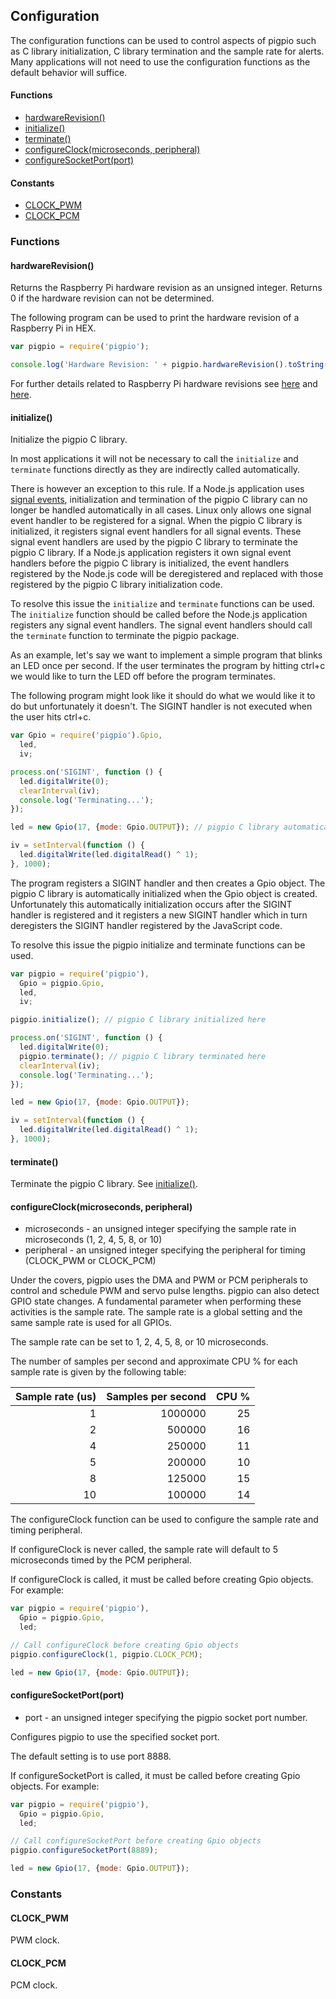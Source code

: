 ## Configuration

The configuration functions can be used to control aspects of pigpio such as
C library initialization, C library termination and the sample rate for
alerts. Many applications will not need to use the configuration functions as
the default behavior will suffice.

#### Functions
  - [hardwareRevision()](https://github.com/fivdi/pigpio/blob/master/doc/configuration.md#hardwarerevision)
  - [initialize()](https://github.com/fivdi/pigpio/blob/master/doc/configuration.md#initialize)
  - [terminate()](https://github.com/fivdi/pigpio/blob/master/doc/configuration.md#terminate)
  - [configureClock(microseconds, peripheral)](https://github.com/fivdi/pigpio/blob/master/doc/configuration.md#configureclockmicroseconds-peripheral)
  - [configureSocketPort(port)](https://github.com/fivdi/pigpio/blob/master/doc/configuration.md#configuresocketportport)

#### Constants
  - [CLOCK_PWM](https://github.com/fivdi/pigpio/blob/master/doc/configuration.md#clock_pwm)
  - [CLOCK_PCM](https://github.com/fivdi/pigpio/blob/master/doc/configuration.md#clock_pcm)

### Functions

#### hardwareRevision()
Returns the Raspberry Pi hardware revision as an unsigned integer. Returns 0
if the hardware revision can not be determined.

The following program can be used to print the hardware revision of a
Raspberry Pi in HEX.

```js
var pigpio = require('pigpio');

console.log('Hardware Revision: ' + pigpio.hardwareRevision().toString(16));
```

For further details related to Raspberry Pi hardware revisions see
[here](http://elinux.org/RPi_HardwareHistory) and
[here](https://github.com/joan2937/pigpio#gpio).

#### initialize()
Initialize the pigpio C library.

In most applications it will not be necessary to call the `initialize` and
`terminate` functions directly as they are indirectly called automatically.

There is however an exception to this rule. If a Node.js application uses
[signal events](https://nodejs.org/dist/latest/docs/api/process.html#process_signal_events),
initialization and termination of the pigpio C library can no longer be
handled automatically in all cases. Linux only allows one signal event handler
to be registered for a signal. When the pigpio C library is initialized, it
registers signal event handlers for all signal events. These signal event
handlers are used by the pigpio C library to terminate the pigpio C library.
If a Node.js application registers it own signal event handlers before the
pigpio C library is initialized, the event handlers registered by the Node.js
code will be deregistered and replaced with those registered by the pigpio C
library initialization code.

To resolve this issue the `initialize` and `terminate` functions can be used.
The `initialize` function should be called before the Node.js application
registers any signal event handlers. The signal event handlers should call the
`terminate` function to terminate the pigpio package.

As an example, let's say we want to implement a simple program that blinks an
LED once per second. If the user terminates the program by hitting ctrl+c we
would like to turn the LED off before the program terminates.

The following program might look like it should do what we would like it to do
but unfortunately it doesn't. The SIGINT handler is not executed when the user
hits ctrl+c.

```js
var Gpio = require('pigpio').Gpio,
  led,
  iv;

process.on('SIGINT', function () {
  led.digitalWrite(0);
  clearInterval(iv);
  console.log('Terminating...');
});

led = new Gpio(17, {mode: Gpio.OUTPUT}); // pigpio C library automatically initialized here

iv = setInterval(function () {
  led.digitalWrite(led.digitalRead() ^ 1);
}, 1000);
```

The program registers a SIGINT handler and then creates a Gpio object. The
pigpio C library is automatically initialized when the Gpio object is created.
Unfortunately this automatically initialization occurs after the SIGINT
handler is registered and it registers a new SIGINT handler which in turn
deregisters the SIGINT handler registered by the JavaScript code.

To resolve this issue the pigpio initialize and terminate functions can be
used.

```js
var pigpio = require('pigpio'),
  Gpio = pigpio.Gpio,
  led,
  iv;

pigpio.initialize(); // pigpio C library initialized here

process.on('SIGINT', function () {
  led.digitalWrite(0);
  pigpio.terminate(); // pigpio C library terminated here
  clearInterval(iv);
  console.log('Terminating...');
});

led = new Gpio(17, {mode: Gpio.OUTPUT});

iv = setInterval(function () {
  led.digitalWrite(led.digitalRead() ^ 1);
}, 1000);
```

#### terminate()
Terminate the pigpio C library. See
[initialize()](https://github.com/fivdi/pigpio/blob/master/doc/configuration.md#initialize).

#### configureClock(microseconds, peripheral)
- microseconds - an unsigned integer specifying the sample rate in microseconds (1, 2, 4, 5, 8, or 10)
- peripheral - an unsigned integer specifying the peripheral for timing (CLOCK_PWM or CLOCK_PCM)

Under the covers, pigpio uses the DMA and PWM or PCM peripherals to control
and schedule PWM and servo pulse lengths. pigpio can also detect GPIO state
changes. A fundamental parameter when performing these activities is the
sample rate. The sample rate is a global setting and the same sample rate is
used for all GPIOs.

The sample rate can be set to 1, 2, 4, 5, 8, or 10 microseconds.

The number of samples per second and approximate CPU % for each sample rate
is given by the following table:

Sample rate (us) | Samples per second | CPU % |
---: | ---: | ---: |
1 | 1000000 | 25 |
2 | 500000 | 16 |
4 | 250000 | 11 |
5 | 200000 | 10 |
8 | 125000 | 15 |
10 | 100000 | 14 |

The configureClock function can be used to configure the sample rate and timing
peripheral.

If configureClock is never called, the sample rate will default to 5
microseconds timed by the PCM peripheral.

If configureClock is called, it must be called before creating Gpio objects.
For example:

```js
var pigpio = require('pigpio'),
  Gpio = pigpio.Gpio,
  led;

// Call configureClock before creating Gpio objects
pigpio.configureClock(1, pigpio.CLOCK_PCM);

led = new Gpio(17, {mode: Gpio.OUTPUT});
```

#### configureSocketPort(port)
- port - an unsigned integer specifying the pigpio socket port number.

Configures pigpio to use the specified socket port.

The default setting is to use port 8888.

If configureSocketPort is called, it must be called before creating Gpio
objects. For example:

```js
var pigpio = require('pigpio'),
  Gpio = pigpio.Gpio,
  led;

// Call configureSocketPort before creating Gpio objects
pigpio.configureSocketPort(8889);

led = new Gpio(17, {mode: Gpio.OUTPUT});
```

### Constants

#### CLOCK_PWM
PWM clock.

#### CLOCK_PCM
PCM clock.

